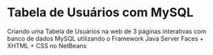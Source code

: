 # Tabela de Usuários com MySQL

Criando uma Tabela de Usuários na web de 3 páginas interativas com banco de dados MySQL utilizando o Framework Java Server Faces + XHTML + CSS no NetBeans
